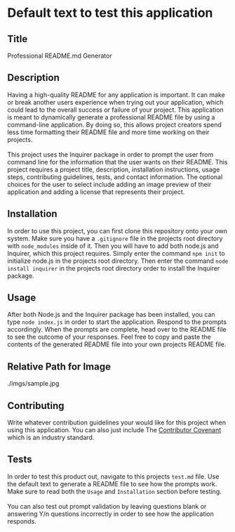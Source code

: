 # Default text to test this application

## Title
Professional README.md Generator

## Description
Having a high-quality README for any application is important. It can make or break another users experience when trying out your application, which could lead to the overall success or failure of your project. This application is meant to dynamically generate a professional README file by using a command-line application. By doing so, this allows project creators spend less time formatting their README file and more time working on their projects. <br><br> This project uses the Inquirer package in order to prompt the user from command line for the information that the user wants on their README. This project requires a project title, description, installation instructions, usage steps, contributing guidelines, tests, and contact information. The optional choices for the user to select include adding an image preview of their application and adding a license that represents their project.

## Installation
In order to use this project, you can first clone this repository onto your own system. Make sure you have a `.gitignore` file in the projects root directory with `node_modules` inside of it. Then you will have to add both node.js and Inquirer, which this project requires. Simply enter the command `npm init` to initialize node.js in the projects root directory. Then enter the command `node install inquirer` in the projects root directory order to install the Inquirer package.

## Usage
After both Node.js and the Inquirer package has been installed, you can type `node index.js` in order to start the application. Respond to the prompts accordingly. When the prompts are complete, head over to the README file to see the outcome of your responses. Feel free to copy and paste the contents of the generated README file into your own projects README file.

## Relative Path for Image
./imgs/sample.jpg
  
## Contributing
Write whatever contribution guidelines your would like for this project when using this application. You can also just include The [Contributor Covenant](https://www.contributor-covenant.org/) which is an industry standard.

## Tests
In order to test this product out, navigate to this projects `test.md` file. Use the default text to generate a README file to see how the prompts work. Make sure to read both the `Usage` and `Installation` section before testing. <br><br> You can also test out prompt validation by leaving questions blank or answering Y/n questions incorrectly in order to see how the application responds.

